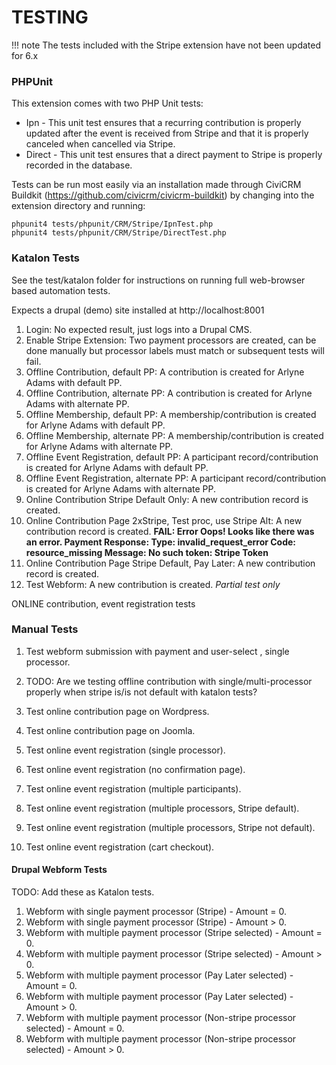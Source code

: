# TESTING

!!! note
    The tests included with the Stripe extension have not been updated for 6.x

### PHPUnit
This extension comes with two PHP Unit tests:

 * Ipn - This unit test ensures that a recurring contribution is properly updated after the event is received from Stripe and that it is properly canceled when cancelled via Stripe.
 * Direct - This unit test ensures that a direct payment to Stripe is properly recorded in the database.

Tests can be run most easily via an installation made through CiviCRM Buildkit (https://github.com/civicrm/civicrm-buildkit) by changing into the extension directory and running:

    phpunit4 tests/phpunit/CRM/Stripe/IpnTest.php
    phpunit4 tests/phpunit/CRM/Stripe/DirectTest.php

### Katalon Tests
See the test/katalon folder for instructions on running full web-browser based automation tests.

Expects a drupal (demo) site installed at http://localhost:8001

1. Login: No expected result, just logs into a Drupal CMS.
1. Enable Stripe Extension: Two payment processors are created, can be done manually but processor labels must match or subsequent tests will fail.
1. Offline Contribution, default PP: A contribution is created for Arlyne Adams with default PP.
1. Offline Contribution, alternate PP: A contribution is created for Arlyne Adams with alternate PP.
1. Offline Membership, default PP: A membership/contribution is created for Arlyne Adams with default PP.
1. Offline Membership, alternate PP: A membership/contribution is created for Arlyne Adams with alternate PP.
1. Offline Event Registration, default PP: A participant record/contribution is created for Arlyne Adams with default PP.
1. Offline Event Registration, alternate PP: A participant record/contribution is created for Arlyne Adams with alternate PP.
1. Online Contribution Stripe Default Only: A new contribution record is created.
1. Online Contribution Page 2xStripe, Test proc, use Stripe Alt: A new contribution record is created. **FAIL:
Error Oops! Looks like there was an error. Payment Response: 
Type: invalid_request_error
Code: resource_missing
Message: No such token: Stripe Token**
1. Online Contribution Page Stripe Default, Pay Later: A new contribution record is created.
1. Test Webform: A new contribution is created. *Partial test only*

ONLINE contribution, event registration tests


### Manual Tests

1. Test webform submission with payment and user-select , single processor.
1. TODO: Are we testing offline contribution with single/multi-processor properly when stripe is/is not default with katalon tests?

1. Test online contribution page on Wordpress.
1. Test online contribution page on Joomla.
1. Test online event registration (single processor).
1. Test online event registration (no confirmation page).
1. Test online event registration (multiple participants).
1. Test online event registration (multiple processors, Stripe default).
1. Test online event registration (multiple processors, Stripe not default).
1. Test online event registration (cart checkout).

#### Drupal Webform Tests
TODO: Add these as Katalon tests.

1. Webform with single payment processor (Stripe) - Amount = 0.
1. Webform with single payment processor (Stripe) - Amount > 0.
1. Webform with multiple payment processor (Stripe selected) - Amount = 0.
1. Webform with multiple payment processor (Stripe selected) - Amount > 0.
1. Webform with multiple payment processor (Pay Later selected) - Amount = 0.
1. Webform with multiple payment processor (Pay Later selected) - Amount > 0.
1. Webform with multiple payment processor (Non-stripe processor selected) - Amount = 0.
1. Webform with multiple payment processor (Non-stripe processor selected) - Amount > 0.
